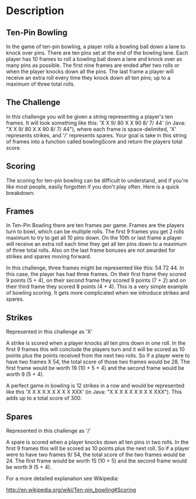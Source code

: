 # Description 

## Ten-Pin Bowling

In the game of ten-pin bowling, a player rolls a bowling ball down a lane to knock over pins. There are ten pins set at the end of the bowling lane. Each player has 10 frames to roll a bowling ball down a lane and knock over as many pins as possible. The first nine frames are ended after two rolls or when the player knocks down all the pins. The last frame a player will receive an extra roll every time they knock down all ten pins; up to a maximum of three total rolls.

## The Challenge

In this challenge you will be given a string representing a player's ten frames. It will look something like this: 'X X 9/ 80 X X 90 8/ 7/ 44' (in Java: "X X 9/ 80 X X 90 8/ 7/ 44"), where each frame is space-delimited, 'X' represents strikes, and '/' represents spares. Your goal is take in this string of frames into a function called bowlingScore and return the players total score.

## Scoring

The scoring for ten-pin bowling can be difficult to understand, and if you're like most people, easily forgotten if you don't play often. Here is a quick breakdown:

## Frames

In Ten-Pin Bowling there are ten frames per game. Frames are the players turn to bowl, which can be multiple rolls. The first 9 frames you get 2 rolls maximum to try to get all 10 pins down. On the 10th or last frame a player will receive an extra roll each time they get all ten pins down to a maximum of three total rolls. Also on the last frame bonuses are not awarded for strikes and spares moving forward.

In this challenge, three frames might be represented like this: 54 72 44. In this case, the player has had three frames. On their first frame they scored 9 points (5 + 4), on their second frame they scored 9 points (7 + 2) and on their third frame they scored 8 points (4 + 4). This is a very simple example of bowling scoring. It gets more complicated when we introduce strikes and spares.

## Strikes

Represented in this challenge as 'X'

A strike is scored when a player knocks all ten pins down in one roll. In the first 9 frames this will conclude the players turn and it will be scored as 10 points plus the points received from the next two rolls. So if a player were to have two frames X 54, the total score of those two frames would be 28. The first frame would be worth 19 (10 + 5 + 4) and the second frame would be worth 9 (5 + 4).

A perfect game in bowling is 12 strikes in a row and would be represented like this 'X X X X X X X X X XXX' (in Java: "X X X X X X X X X XXX"). This adds up to a total score of 300.

## Spares

Represented in this challenge as '/'

A spare is scored when a player knocks down all ten pins in two rolls. In the first 9 frames this will be scored as 10 points plus the next roll. So if a player were to have two frames 9/ 54, the total score of the two frames would be 24. The first frame would be worth 15 (10 + 5) and the second frame would be worth 9 (5 + 4).

For a more detailed explanation see Wikipedia:

http://en.wikipedia.org/wiki/Ten-pin_bowling#Scoring
